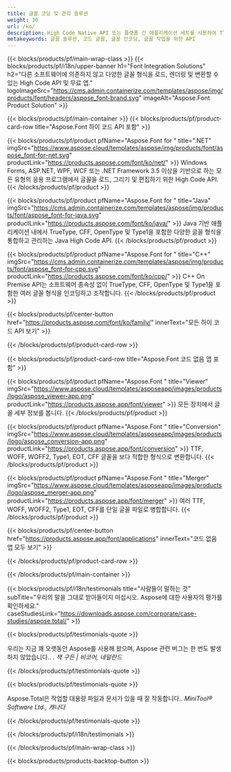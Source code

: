 ```yaml
---
title: 글꼴 코딩 및 관리 솔루션
weight: 30
url: /ko/
description: High Code Native API 또는 플랫폼 간 애플리케이션 세트를 사용하여 TTF, WOFF, CFF, Type1, EOT 및 기타 글꼴을 인코딩하고 처리합니다.
metakeywords: 글꼴 솔루션, 코드 글꼴, 글꼴 인코딩, 글꼴 작업을 위한 API
---
```


{{< blocks/products/pf/main-wrap-class >}}
{{< blocks/products/pf/i18n/upper-banner h1="Font Integration Solutions" h2="다른 소프트웨어에 의존하지 않고 다양한 글꼴 형식을 로드, 렌더링 및 변환할 수 있는 High Code API 및 무료 앱." logoImageSrc="https://cms.admin.containerize.com/templates/aspose/img/products/font/headers/aspose_font-brand.svg" imageAlt="Aspose.Font Product Solution" >}}

{{< blocks/products/pf/main-container >}}
{{< blocks/products/pf/product-card-row title="Aspose.Font 하이 코드 API 포함" >}}

{{< blocks/products/pf/product pfName="Aspose.Font for " title=".NET" imgSrc="https://www.aspose.cloud/templates/aspose/img/products/font/aspose_font-for-net.svg" productLink="https://products.aspose.com/font/ko/net/" >}}
Windows Forms, ASP.NET, WPF, WCF 또는 .NET Framework 3.5 이상을 기반으로 하는 모든 유형의 응용 프로그램에서 글꼴을 로드, 그리기 및 편집하기 위한 High Code API.
{{< /blocks/products/pf/product >}}

{{< blocks/products/pf/product pfName="Aspose.Font for " title="Java" imgSrc="https://cms.admin.containerize.com/templates/aspose/img/products/font/aspose_font-for-java.svg" productLink="https://products.aspose.com/font/ko/java/" >}}
Java 기반 애플리케이션 내에서 TrueType, CFF, OpenType 및 Type1을 포함한 다양한 글꼴 형식을 통합하고 관리하는 Java High Code API.
{{< /blocks/products/pf/product >}}

{{< blocks/products/pf/product pfName="Aspose.Font for " title="C++" imgSrc="https://cms.admin.containerize.com/templates/aspose/img/products/font/aspose_font-for-cpp.svg" productLink="https://products.aspose.com/font/ko/cpp/" >}}
C++ On Premise API는 소프트웨어 종속성 없이 TrueType, CFF, OpenType 및 Type1을 포함한 여러 글꼴 형식을 인코딩하고 조작합니다.
{{< /blocks/products/pf/product >}}

{{< blocks/products/pf/center-button href="https://products.aspose.com/font/ko/family/" innerText="모든 하이 코드 API 보기" >}}

{{< /blocks/products/pf/product-card-row >}}

{{< blocks/products/pf/product-card-row title="Aspose.Font 코드 없음 앱 포함" >}}

{{< blocks/products/pf/product pfName="Aspose.Font " title="Viewer" imgSrc="https://www.aspose.cloud/templates/asposeapp/images/products/logo/aspose_viewer-app.png" productLink="https://products.aspose.app/font/viewer" >}}
모든 장치에서 글꼴 세부 정보를 봅니다.
{{< /blocks/products/pf/product >}}

{{< blocks/products/pf/product pfName="Aspose.Font " title="Conversion" imgSrc="https://www.aspose.cloud/templates/asposeapp/images/products/logo/aspose_conversion-app.png" productLink="https://products.aspose.app/font/conversion" >}}
TTF, WOFF, WOFF2, Type1, EOT, CFF 글꼴을 보다 적합한 형식으로 변환합니다.
{{< /blocks/products/pf/product >}}

{{< blocks/products/pf/product pfName="Aspose.Font " title="Merger" imgSrc="https://www.aspose.cloud/templates/asposeapp/images/products/logo/aspose_merger-app.png" productLink="https://products.aspose.app/font/merger" >}}
여러 TTF, WOFF, WOFF2, Type1, EOT, CFF를 단일 글꼴 파일로 병합합니다.
{{< /blocks/products/pf/product >}}


{{< blocks/products/pf/center-button href="https://products.aspose.app/font/applications" innerText="코드 없음 앱 모두 보기" >}}

{{< /blocks/products/pf/product-card-row >}}

{{< /blocks/products/pf/main-container >}}

{{< blocks/products/pf/i18n/testimonials title="사람들이 말하는 것" subTitle="우리의 말을 그대로 받아들이지 마십시오. Aspose에 대한 사용자의 평가를 확인하세요." caseStudiesLink="https://downloads.aspose.com/corporate/case-studies/aspose.total/" >}}

{{< blocks/products/pf/testimonials-quote >}}
<p class="first">
 우리는 지금 꽤 오랫동안 Aspose를 사용해 왔으며, Aspose 관련 버그는 한 번도 발생하지 않았습니다.. .
 <em>
  잭 구든 | 비코어, 네덜란드
 </em>
</p>

{{< /blocks/products/pf/testimonials-quote >}}

{{< blocks/products/pf/testimonials-quote >}}
<p class="second">
 Aspose.Total은 작업할 대용량 파일과 문서가 있을 때 잘 작동합니다..
 <em>
  MiniTool® Software Ltd., 캐나다
 </em>
</p>

{{< /blocks/products/pf/testimonials-quote >}}

{{< /blocks/products/pf/i18n/testimonials >}}

{{< /blocks/products/pf/main-wrap-class >}}

{{< blocks/products/products-backtop-button >}}